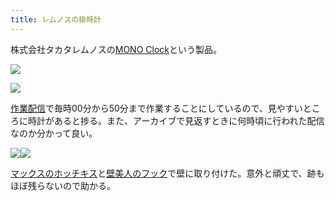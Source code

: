 ```yaml
---
title: レムノスの掛時計
---
```

株式会社タカタレムノスの[MONO Clock](https://www.amazon.co.jp/dp/B004UIT8BK)という製品。

![](https://lh4.googleusercontent.com/zTwYLoaN9IYi7QVN-Cv7DTGE9frKMsUaa5DXWh3BOOxGKvafj-3RA5x6zR4LM3QirQbkDW0CS4YWa5XfXpmzQZYqDN_-GMrqhb0MeQ25jPUepDdfCHX7djdnw0vWCOx0_Kut9-Ese7IsJ85jYbeLQA)

![](https://lh3.googleusercontent.com/9JrrnX2GBcegb87OMh_eGuzUe8n8VO54BSrGeq2Mr-H-Xevhi-U-Y8DnnhXKBSzkl65k93HvXj_HHiUSiu1bp_cqziNroZoBb5QR5cnvbFtZaGC-ay4LvBxISuxapc9Efxccc7KGDwcQ7XAMxNyJ2Q)

[作業配信](https://www.youtube.com/channel/UC5s-KpSDGzxWPWNv94PnJHw)で毎時00分から50分まで作業することにしているので、見やすいところに時計があると捗る。また、アーカイブで見返すときに何時頃に行われた配信なのか分かって良い。

![](https://lh4.googleusercontent.com/EVFcb2ejvRPcfbLkZMm_T_hxVgccJeuqiJrs5EfAeGT-JmGhL6uYmRTCG5k0MGV-mdHGIT0xb-U2mbyJRnAIgjKnUSiKXAcOJihOi6BlS_lcXeoPCR-hGooCcUsUqS5kRj_yDm3leJlIL6S78i6RaQ)![](https://lh6.googleusercontent.com/12IeHkh7ihk4cJ4REEp8JBodBNXBPsr8PWKwWCWHjd_WcC063lfJLwftJuMjxAFI5iPEplA00chRAUa1BJH0iEGqSBK2PnPvCv9XWqO2XPiiXt3Ojij4NONZMY1gurJlhevTaMYrl0nEdkr1VHSj_w)

[マックスのホッチキス](https://www.amazon.co.jp/dp/B000O9WRWG)と[壁美人のフック](https://www.amazon.co.jp/dp/B00CU78TDG)で壁に取り付けた。意外と頑丈で、跡もほぼ残らないので助かる。
